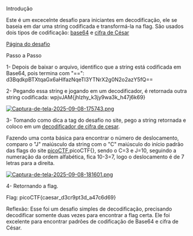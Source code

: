 Introdução

Este é um excecelnte desafio para iniciantes em decodificação, ele se baseia em dar uma string codificada e transformá-la na flag.
São usados dois tipos de codificação: [base64](https://pt.wikipedia.org/wiki/Base64) e [cifra de César](https://pt.wikipedia.org/wiki/Cifra_de_C%C3%A9sar)

[Página do desafio](https://play.picoctf.org/practice/challenge/418)

Passo a Passo

1- Depois de baixar o arquivo, identifico que a string está codificada em Base64, pois termina com "==":
d3BqdkpBTXtqaGx6aHlfazNqeTl3YTNrX2g0N2o2azY5fQ==

2- Pegando essa string e jogando em um decodificador, é retornada outra string codificada:
wpjvJAM{jhlzhy_k3jy9wa3k_h47j6k69}

[![Captura-de-tela-2025-09-08-175743.png](https://i.postimg.cc/tT199HPM/Captura-de-tela-2025-09-08-175743.png)](https://postimg.cc/qhdPGS1s)

3- Tomando como dica a tag do desafio no site, pego a string retornada e coloco em um [decodificador de cifra de cesar](https://site112.com/cifra-de-cesar-codificar-descodificar).

Fazendo uma conta básica para encontrar o número de deslocamento, comparo o "J" maiúsculo da string com o "C" maiúsculo do início padrão das flags do site [picoCTF](https://play.picoctf.org/),picoCTF{}, sendo o C=3 e J=10,
seguindo a numeração da ordem alfabética, fica 10-3=7, logo o deslocamento é de 7 letras para a direita.

[![Captura-de-tela-2025-09-08-181601.png](https://i.postimg.cc/L8NSfs3W/Captura-de-tela-2025-09-08-181601.png)](https://postimg.cc/QF9vZhPg)

4- Retornando a flag.


Flag: picoCTF{caesar_d3cr9pt3d_a47c6d69}



Reflexão:
Esse foi um desafio simples de decodificação, precisando decodificar somente duas vezes para encontrar a flag certa.
Ele foi excelente para encontrar padrões de codificação de Base64 e cifra de César.




